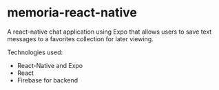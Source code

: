 # memoria-react-native
A react-native chat application using Expo that allows users to save text messages to a favorites collection for later viewing. 

Technologies used: 
* React-Native and Expo
* React
* Firebase for backend
